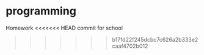 # programming
Homework
<<<<<<< HEAD
commit
for school
>>>>>>> b17fd22f245dcbc7c626a2b333e2caaf4702b012
